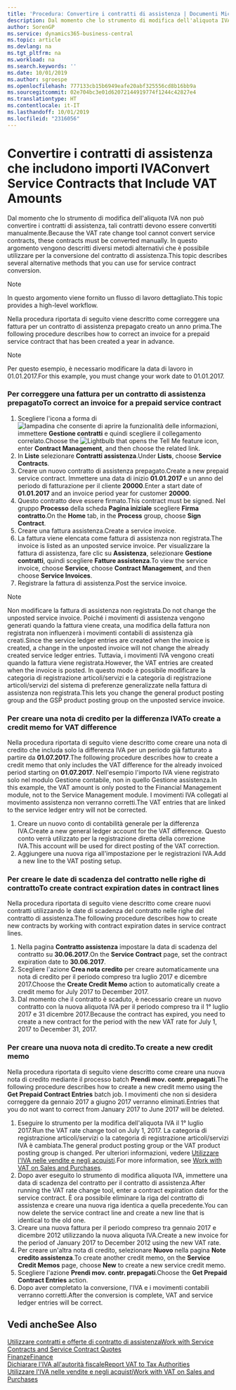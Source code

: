 ```yaml
---
title: 'Procedura: Convertire i contratti di assistenza | Documenti Microsoft'
description: Dal momento che lo strumento di modifica dell'aliquota IVA non può convertire i contratti di assistenza, tali contratti devono essere convertiti manualmente. In questo argomento vengono descritti diversi metodi alternativi che è possibile utilizzare per la conversione del contratto di assistenza.
author: SorenGP
ms.service: dynamics365-business-central
ms.topic: article
ms.devlang: na
ms.tgt_pltfrm: na
ms.workload: na
ms.search.keywords: ''
ms.date: 10/01/2019
ms.author: sgroespe
ms.openlocfilehash: 777133cb15b6949eafe20abf325556cd8b16bb9a
ms.sourcegitcommit: 02e704bc3e01d62072144919774f1244c42827e4
ms.translationtype: HT
ms.contentlocale: it-IT
ms.lasthandoff: 10/01/2019
ms.locfileid: "2316056"
---
```

# <a name="convert-service-contracts-that-include-vat-amounts"></a><span data-ttu-id="84c07-104">Convertire i contratti di assistenza che includono importi IVA</span><span class="sxs-lookup"><span data-stu-id="84c07-104">Convert Service Contracts that Include VAT Amounts</span></span>
<span data-ttu-id="84c07-105">Dal momento che lo strumento di modifica dell'aliquota IVA non può convertire i contratti di assistenza, tali contratti devono essere convertiti manualmente.</span><span class="sxs-lookup"><span data-stu-id="84c07-105">Because the VAT rate change tool cannot convert service contracts, these contracts must be converted manually.</span></span> <span data-ttu-id="84c07-106">In questo argomento vengono descritti diversi metodi alternativi che è possibile utilizzare per la conversione del contratto di assistenza.</span><span class="sxs-lookup"><span data-stu-id="84c07-106">This topic describes several alternative methods that you can use for service contract conversion.</span></span>  

> [!NOTE]  
>  <span data-ttu-id="84c07-107">In questo argomento viene fornito un flusso di lavoro dettagliato.</span><span class="sxs-lookup"><span data-stu-id="84c07-107">This topic provides a high-level workflow.</span></span>  

 <span data-ttu-id="84c07-108">Nella procedura riportata di seguito viene descritto come correggere una fattura per un contratto di assistenza prepagato creato un anno prima.</span><span class="sxs-lookup"><span data-stu-id="84c07-108">The following procedure describes how to correct an invoice for a prepaid service contract that has been created a year in advance.</span></span>  

> [!NOTE]  
>  <span data-ttu-id="84c07-109">Per questo esempio, è necessario modificare la data di lavoro in 01.01.2017.</span><span class="sxs-lookup"><span data-stu-id="84c07-109">For this example, you must change your work date to 01.01.2017.</span></span>  

### <a name="to-correct-an-invoice-for-a-prepaid-service-contract"></a><span data-ttu-id="84c07-110">Per correggere una fattura per un contratto di assistenza prepagato</span><span class="sxs-lookup"><span data-stu-id="84c07-110">To correct an invoice for a prepaid service contract</span></span>  
1. <span data-ttu-id="84c07-111">Scegliere l'icona a forma di ![lampadina che consente di aprire la funzionalità delle informazioni](media/ui-search/search_small.png "Informazioni sull'operazione che si desidera eseguire"), immettere **Gestione contratti** e quindi scegliere il collegamento correlato.</span><span class="sxs-lookup"><span data-stu-id="84c07-111">Choose the ![Lightbulb that opens the Tell Me feature](media/ui-search/search_small.png "Tell me what you want to do") icon, enter **Contract Management**, and then choose the related link.</span></span>  
2. <span data-ttu-id="84c07-112">In **Liste** selezionare **Contratti assistenza**.</span><span class="sxs-lookup"><span data-stu-id="84c07-112">Under **Lists**, choose **Service Contracts**.</span></span>  
3. <span data-ttu-id="84c07-113">Creare un nuovo contratto di assistenza prepagato.</span><span class="sxs-lookup"><span data-stu-id="84c07-113">Create a new prepaid service contract.</span></span> <span data-ttu-id="84c07-114">Immettere una data di inizio **01.01.2017** e un anno del periodo di fatturazione per il cliente **20000**.</span><span class="sxs-lookup"><span data-stu-id="84c07-114">Enter a start date of **01.01.2017** and an invoice period year for customer **20000**.</span></span>  
4. <span data-ttu-id="84c07-115">Questo contratto deve essere firmato.</span><span class="sxs-lookup"><span data-stu-id="84c07-115">This contract must be signed.</span></span> <span data-ttu-id="84c07-116">Nel gruppo **Processo** della scheda **Pagina iniziale** scegliere **Firma contratto**.</span><span class="sxs-lookup"><span data-stu-id="84c07-116">On the **Home** tab, in the **Process** group, choose **Sign Contract**.</span></span>  
5. <span data-ttu-id="84c07-117">Creare una fattura assistenza.</span><span class="sxs-lookup"><span data-stu-id="84c07-117">Create a service invoice.</span></span>
6. <span data-ttu-id="84c07-118">La fattura viene elencata come fattura di assistenza non registrata.</span><span class="sxs-lookup"><span data-stu-id="84c07-118">The invoice is listed as an unposted service invoice.</span></span> <span data-ttu-id="84c07-119">Per visualizzare la fattura di assistenza, fare clic su **Assistenza**, selezionare **Gestione contratti**, quindi scegliere **Fatture assistenza**.</span><span class="sxs-lookup"><span data-stu-id="84c07-119">To view the service invoice, choose **Service**, choose **Contract Management**, and then choose **Service Invoices**.</span></span>  
7. <span data-ttu-id="84c07-120">Registrare la fattura di assistenza.</span><span class="sxs-lookup"><span data-stu-id="84c07-120">Post the service invoice.</span></span>  

> [!NOTE]  
>  <span data-ttu-id="84c07-121">Non modificare la fattura di assistenza non registrata.</span><span class="sxs-lookup"><span data-stu-id="84c07-121">Do not change the unposted service invoice.</span></span> <span data-ttu-id="84c07-122">Poiché i movimenti di assistenza vengono generati quando la fattura viene creata, una modifica della fattura non registrata non influenzerà i movimenti contabili di assistenza già creati.</span><span class="sxs-lookup"><span data-stu-id="84c07-122">Since the service ledger entries are created when the invoice is created, a change in the unposted invoice will not change the already created service ledger entries.</span></span> <span data-ttu-id="84c07-123">Tuttavia, i movimenti IVA vengono creati quando la fattura viene registrata.</span><span class="sxs-lookup"><span data-stu-id="84c07-123">However, the VAT entries are created when the invoice is posted.</span></span> <span data-ttu-id="84c07-124">In questo modo è possibile modificare la categoria di registrazione articoli/servizi e la categoria di registrazione articoli/servizi del sistema di preferenze generalizzate nella fattura di assistenza non registrata.</span><span class="sxs-lookup"><span data-stu-id="84c07-124">This lets you change the general product posting group and the GSP product posting group on the unposted service invoice.</span></span>  

### <a name="to-create-a-credit-memo-for-vat-difference"></a><span data-ttu-id="84c07-125">Per creare una nota di credito per la differenza IVA</span><span class="sxs-lookup"><span data-stu-id="84c07-125">To create a credit memo for VAT difference</span></span>  
<span data-ttu-id="84c07-126">Nella procedura riportata di seguito viene descritto come creare una nota di credito che includa solo la differenza IVA per un periodo già fatturato a partire da **01.07.2017**.</span><span class="sxs-lookup"><span data-stu-id="84c07-126">The following procedure describes how to create a credit memo that only includes the VAT difference for the already invoiced period starting on **01.07.2017**.</span></span> <span data-ttu-id="84c07-127">Nell'esempio l'importo IVA viene registrato solo nel modulo Gestione contabile, non in quello Gestione assistenza.</span><span class="sxs-lookup"><span data-stu-id="84c07-127">In this example, the VAT amount is only posted to the Financial Management module, not to the Service Management module.</span></span> <span data-ttu-id="84c07-128">I movimenti IVA collegati al movimento assistenza non verranno corretti.</span><span class="sxs-lookup"><span data-stu-id="84c07-128">The VAT entries that are linked to the service ledger entry will not be corrected.</span></span>  

1. <span data-ttu-id="84c07-129">Creare un nuovo conto di contabilità generale per la differenza IVA.</span><span class="sxs-lookup"><span data-stu-id="84c07-129">Create a new general ledger account for the VAT difference.</span></span> <span data-ttu-id="84c07-130">Questo conto verrà utilizzato per la registrazione diretta della correzione IVA.</span><span class="sxs-lookup"><span data-stu-id="84c07-130">This account will be used for direct posting of the VAT correction.</span></span>  
2. <span data-ttu-id="84c07-131">Aggiungere una nuova riga all'impostazione per le registrazioni IVA.</span><span class="sxs-lookup"><span data-stu-id="84c07-131">Add a new line to the VAT posting setup.</span></span>  

### <a name="to-create-contract-expiration-dates-in-contract-lines"></a><span data-ttu-id="84c07-132">Per creare le date di scadenza del contratto nelle righe di contratto</span><span class="sxs-lookup"><span data-stu-id="84c07-132">To create contract expiration dates in contract lines</span></span>  
<span data-ttu-id="84c07-133">Nella procedura riportata di seguito viene descritto come creare nuovi contratti utilizzando le date di scadenza del contratto nelle righe del contratto di assistenza.</span><span class="sxs-lookup"><span data-stu-id="84c07-133">The following procedure describes how to create new contracts by working with contract expiration dates in service contract lines.</span></span>  

1. <span data-ttu-id="84c07-134">Nella pagina **Contratto assistenza** impostare la data di scadenza del contratto su **30.06.2017**.</span><span class="sxs-lookup"><span data-stu-id="84c07-134">On the **Service Contract** page, set the contract expiration date to **30.06.2017**.</span></span>  
2. <span data-ttu-id="84c07-135">Scegliere l'azione **Crea nota credito** per creare automaticamente una nota di credito per il periodo compreso tra luglio 2017 e dicembre 2017.</span><span class="sxs-lookup"><span data-stu-id="84c07-135">Choose the **Create Credit Memo** action to automatically create a credit memo for July 2017 to December 2017.</span></span>  
3. <span data-ttu-id="84c07-136">Dal momento che il contratto è scaduto, è necessario creare un nuovo contratto con la nuova aliquota IVA per il periodo compreso tra il 1° luglio 2017 e 31 dicembre 2017.</span><span class="sxs-lookup"><span data-stu-id="84c07-136">Because the contract has expired, you need to create a new contract for the period with the new VAT rate for July 1, 2017 to December 31, 2017.</span></span>  

### <a name="to-create-a-new-credit-memo"></a><span data-ttu-id="84c07-137">Per creare una nuova nota di credito.</span><span class="sxs-lookup"><span data-stu-id="84c07-137">To create a new credit memo</span></span>  
<span data-ttu-id="84c07-138">Nella procedura riportata di seguito viene descritto come creare una nuova nota di credito mediante il processo batch **Prendi mov. contr. prepagati**.</span><span class="sxs-lookup"><span data-stu-id="84c07-138">The following procedure describes how to create a new credit memo using the **Get Prepaid Contract Entries** batch job.</span></span> <span data-ttu-id="84c07-139">I movimenti che non si desidera correggere da gennaio 2017 a giugno 2017 verranno eliminati.</span><span class="sxs-lookup"><span data-stu-id="84c07-139">Entries that you do not want to correct from January 2017 to June 2017 will be deleted.</span></span>  

1. <span data-ttu-id="84c07-140">Eseguire lo strumento per la modifica dell'aliquota IVA il 1° luglio 2017.</span><span class="sxs-lookup"><span data-stu-id="84c07-140">Run the VAT rate change tool on July 1, 2017.</span></span> <span data-ttu-id="84c07-141">La categoria di registrazione articoli/servizi o la categoria di registrazione articoli/servizi IVA è cambiata.</span><span class="sxs-lookup"><span data-stu-id="84c07-141">The general product posting group or the VAT product posting group is changed.</span></span> <span data-ttu-id="84c07-142">Per ulteriori informazioni, vedere [Utilizzare l'IVA nelle vendite e negli acquisti](finance-work-with-vat.md).</span><span class="sxs-lookup"><span data-stu-id="84c07-142">For more information, see [Work with VAT on Sales and Purchases](finance-work-with-vat.md).</span></span>  
2. <span data-ttu-id="84c07-143">Dopo aver eseguito lo strumento di modifica aliquota IVA, immettere una data di scadenza del contratto per il contratto di assistenza.</span><span class="sxs-lookup"><span data-stu-id="84c07-143">After running the VAT rate change tool, enter a contract expiration date for the service contract.</span></span> <span data-ttu-id="84c07-144">È ora possibile eliminare la riga del contratto di assistenza e creare una nuova riga identica a quella precedente.</span><span class="sxs-lookup"><span data-stu-id="84c07-144">You can now delete the service contract line and create a new line that is identical to the old one.</span></span>  
3. <span data-ttu-id="84c07-145">Creare una nuova fattura per il periodo compreso tra gennaio 2017 e dicembre 2012 utilizzando la nuova aliquota IVA.</span><span class="sxs-lookup"><span data-stu-id="84c07-145">Create a new invoice for the period of January 2017 to December 2012 using the new VAT rate.</span></span>  
4. <span data-ttu-id="84c07-146">Per creare un'altra nota di credito, selezionare **Nuovo** nella pagina **Note credito assistenza**.</span><span class="sxs-lookup"><span data-stu-id="84c07-146">To create another credit memo, on the **Service Credit Memos** page, choose **New** to create a new service credit memo.</span></span>  
5. <span data-ttu-id="84c07-147">Scegliere l'azione **Prendi mov. contr. prepagati**.</span><span class="sxs-lookup"><span data-stu-id="84c07-147">Choose the **Get Prepaid Contract Entries** action.</span></span>  
6. <span data-ttu-id="84c07-148">Dopo aver completato la conversione, l'IVA e i movimenti contabili verranno corretti.</span><span class="sxs-lookup"><span data-stu-id="84c07-148">After the conversion is complete, VAT and service ledger entries will be correct.</span></span>  

## <a name="see-also"></a><span data-ttu-id="84c07-149">Vedi anche</span><span class="sxs-lookup"><span data-stu-id="84c07-149">See Also</span></span>  
[<span data-ttu-id="84c07-150">Utilizzare contratti e offerte di contratto di assistenza</span><span class="sxs-lookup"><span data-stu-id="84c07-150">Work with Service Contracts and Service Contract Quotes</span></span>](service-how-to-create-service-contracts-and-service-contract-quotes.md)  
[<span data-ttu-id="84c07-151">Finanze</span><span class="sxs-lookup"><span data-stu-id="84c07-151">Finance</span></span>](finance.md)  
[<span data-ttu-id="84c07-152">Dichiarare l'IVA all'autorità fiscale</span><span class="sxs-lookup"><span data-stu-id="84c07-152">Report VAT to Tax Authorities</span></span>](finance-how-report-vat.md)  
[<span data-ttu-id="84c07-153">Utilizzare l'IVA nelle vendite e negli acquisti</span><span class="sxs-lookup"><span data-stu-id="84c07-153">Work with VAT on Sales and Purchases</span></span>](finance-work-with-vat.md)  
